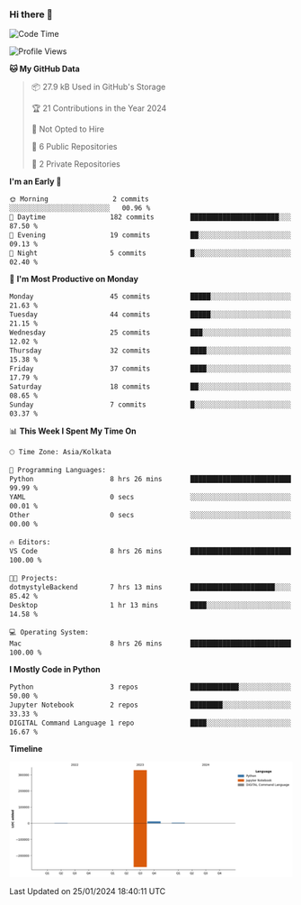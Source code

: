 ### Hi there 👋
<!--START_SECTION:waka-->
![Code Time](http://img.shields.io/badge/Code%20Time-26%20hrs%2021%20mins-blue)

![Profile Views](http://img.shields.io/badge/Profile%20Views-187-blue)

**🐱 My GitHub Data** 

> 📦 27.9 kB Used in GitHub's Storage 
 > 
> 🏆 21 Contributions in the Year 2024
 > 
> 🚫 Not Opted to Hire
 > 
> 📜 6 Public Repositories 
 > 
> 🔑 2 Private Repositories 
 > 
**I'm an Early 🐤** 

```text
🌞 Morning                2 commits           ░░░░░░░░░░░░░░░░░░░░░░░░░   00.96 % 
🌆 Daytime                182 commits         ██████████████████████░░░   87.50 % 
🌃 Evening                19 commits          ██░░░░░░░░░░░░░░░░░░░░░░░   09.13 % 
🌙 Night                  5 commits           █░░░░░░░░░░░░░░░░░░░░░░░░   02.40 % 
```
📅 **I'm Most Productive on Monday** 

```text
Monday                   45 commits          █████░░░░░░░░░░░░░░░░░░░░   21.63 % 
Tuesday                  44 commits          █████░░░░░░░░░░░░░░░░░░░░   21.15 % 
Wednesday                25 commits          ███░░░░░░░░░░░░░░░░░░░░░░   12.02 % 
Thursday                 32 commits          ████░░░░░░░░░░░░░░░░░░░░░   15.38 % 
Friday                   37 commits          ████░░░░░░░░░░░░░░░░░░░░░   17.79 % 
Saturday                 18 commits          ██░░░░░░░░░░░░░░░░░░░░░░░   08.65 % 
Sunday                   7 commits           █░░░░░░░░░░░░░░░░░░░░░░░░   03.37 % 
```


📊 **This Week I Spent My Time On** 

```text
🕑︎ Time Zone: Asia/Kolkata

💬 Programming Languages: 
Python                   8 hrs 26 mins       █████████████████████████   99.99 % 
YAML                     0 secs              ░░░░░░░░░░░░░░░░░░░░░░░░░   00.01 % 
Other                    0 secs              ░░░░░░░░░░░░░░░░░░░░░░░░░   00.00 % 

🔥 Editors: 
VS Code                  8 hrs 26 mins       █████████████████████████   100.00 % 

🐱‍💻 Projects: 
dotmystyleBackend        7 hrs 13 mins       █████████████████████░░░░   85.42 % 
Desktop                  1 hr 13 mins        ████░░░░░░░░░░░░░░░░░░░░░   14.58 % 

💻 Operating System: 
Mac                      8 hrs 26 mins       █████████████████████████   100.00 % 
```

**I Mostly Code in Python** 

```text
Python                   3 repos             ████████████░░░░░░░░░░░░░   50.00 % 
Jupyter Notebook         2 repos             ████████░░░░░░░░░░░░░░░░░   33.33 % 
DIGITAL Command Language 1 repo              ████░░░░░░░░░░░░░░░░░░░░░   16.67 % 
```



**Timeline**

![Lines of Code chart](https://raw.githubusercontent.com/Karishma1510/Karishma1510/main/assets/bar_graph.png)


 Last Updated on 25/01/2024 18:40:11 UTC
<!--END_SECTION:waka-->
